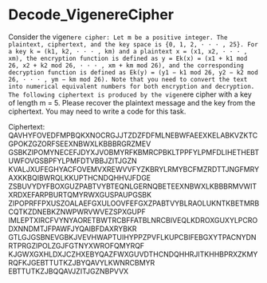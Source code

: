 # Decode_VigenereCipher

Consider the vigen`ere cipher: Let m be a positive integer. The plaintext, ciphertext, and the key
space is {0, 1, 2, · · · , 25}. For a key k = (k1, k2, · · · , km) and a plaintext x = (x1, x2, · · · , xm), the
encryption function is defined as
y = Ek(x) = (x1 + k1 mod 26, x2 + k2 mod 26, · · · , xm + km mod 26),
and the corresponding decryption function is defined as
Ek(y) = (y1 − k1 mod 26, y2 − k2 mod 26, · · · , ym − km mod 26).
Note that you need to convert the text into numerical equivalent numbers for both encryption and
decryption.
The following ciphertext is produced by the vigen`ere cipher with a key of length m = 5. Please
recover the plaintext message and the key from the ciphertext. You may need to write a code for
this task.

Ciphertext:
QAVHYFOVEDFMPBQKXNOCRGJJTZDZFDFMLNEBWFAEEXKELABKVZKTCGPOKZGZORFSEEXNBWXLKBBBRGRZMEV
GSBKZIPOMYNECEFJDYXJVOBMYRFKBMRCPBKLTPPFYLPMFDLIHETHEBTUWFOVGSBPFYLPMFDTVBBJZITJGZN
KVALJXUFEGHYACFOVEMVXREWVVFYZKBRYLRMYBCFMZRDTTJNGFMRYAXKKBQIBWRQLKKUPTHCNDQHHVJFDGE
ZSBUVYDYFBOXGUZPABTVYBTEQNLGERNQBETEEXNBWXLKBBBRMVWITXRDXEFARPBURTQMYRWXGUSPAUPGSBK
ZIPOPRFFPXUSZOALAEFGXULOOVFEFGXZPABTVYBLRAOLUKNTKBETMRBCQTKZDNEBKZNWPWRVWVEZSPXGUPF
IMLEPTXIRCFVYNYAORETBWTRCBFFATBLNRCBIVEQLKDROXGUXYLPCRODXNNDMTJFPAWFJYQAIBFDAXRYBKR
GTLGJGSBNEVGBKJVEVHWAPTUIHYPPZPVFLKUPCBIFEBGXYTPACNYDNRTPRGZIPOLZGJFGTNYXWROFQMYRQF
KJGWXGXHLDXJCZHXEBYQAZFWXGUVDTHCNDQHHRJITKHHBPRXZKMYRQFKJGEBTTUTKZJBYQAVYLKWNRCBMYR
EBTTUTKZJBQQAVJZITJGZNBPVVX
